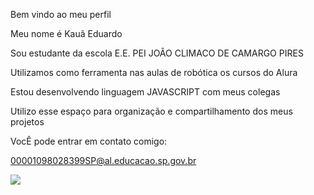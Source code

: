 Bem vindo ao meu perfil


Meu nome é Kauã Eduardo


Sou estudante da escola E.E. PEI JOÂO CLIMACO DE CAMARGO PIRES


Utilizamos como ferramenta nas aulas de robótica os cursos do Alura


Estou desenvolvendo linguagem JAVASCRIPT com meus colegas


Utilizo esse espaço para organização e compartilhamento dos meus projetos

VocÊ pode entrar em contato comigo:

00001098028399SP@al.educacao.sp.gov.br

![](https://media1.tenor.com/m/jt9JbkFiSyQAAAAC/lunch-licking.gif)
